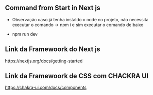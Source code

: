 
## Command from Start in Next js
* Observação caso já tenha instaldo o node no projeto, não necessita executar o comando -> npm i e sim executar o comando de baixo
- npm run dev

## Link da Framewoork do Next js
https://nextjs.org/docs/getting-started

## Link da Framewoork de CSS com CHACKRA UI
https://chakra-ui.com/docs/components
